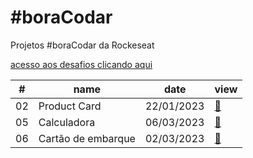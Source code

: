 # #boraCodar

Projetos #boraCodar da Rockeseat

[acesso aos desafios clicando aqui](https://boracodar.dev)

<table>
      <thead>
        <tr>
          <th>#</th>
          <th>name</th>
          <th>date</th>
          <th>view</th>
        </tr>
      </thead>
      <tbody>
        <tr>
          <td>02</td>
          <td>Product Card</td>
          <td>22/01/2023</td>
          <td><a href="02">📌</a></td>
        </tr>
        <tr>
          <td>05</td>
          <td>Calculadora</td>
          <td>06/03/2023</td>
          <td><a href="05">📌</a></td>
        </tr>
        <tr>
          <td>06</td>
          <td>Cartão de embarque</td>
          <td>02/03/2023</td>
          <td><a href="06">📌</a></td>
        </tr>
      </tbody>
    </table>